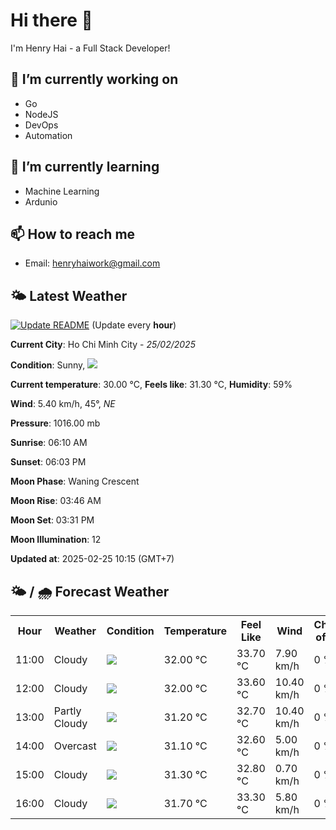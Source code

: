 # Hi there 👋

I'm Henry Hai - a Full Stack Developer!

## 🔭 I’m currently working on

- Go
- NodeJS
- DevOps
- Automation

## 🌱 I’m currently learning

- Machine Learning
- Ardunio

## 📫 How to reach me

- Email: <henryhaiwork@gmail.com>

## 🌤️ Latest Weather
[![Update README](https://github.com/henry0hai/henry0hai/actions/workflows/udpateReadme.yml/badge.svg)](https://github.com/henry0hai/henry0hai/actions/workflows/udpateReadme.yml)
(Update every **hour**)
<!-- CURRENT_WEATHER:START -->
**Current City**: Ho Chi Minh City - *25/02/2025*

**Condition**: Sunny, <img src="https://cdn.weatherapi.com/weather/64x64/day/113.png"/>

**Current temperature**: 30.00 °C, **Feels like**: 31.30 °C, **Humidity**: 59%

**Wind**: 5.40 km/h, 45°, *NE*

**Pressure**: 1016.00 mb

**Sunrise**: 06:10 AM

**Sunset**: 06:03 PM

**Moon Phase**: Waning Crescent

**Moon Rise**: 03:46 AM

**Moon Set**: 03:31 PM

**Moon Illumination**: 12

**Updated at**: 2025-02-25 10:15 (GMT+7)<!-- CURRENT_WEATHER:END -->

## 🌤️ / 🌧️ Forecast Weather
<!-- FORECAST_WEATHER:START -->
<table>
		<tr>
			<th>Hour</th>
			<th>Weather</th>
			<th>Condition</th>
			<th>Temperature</th>
			<th>Feel Like</th>
			<th>Wind</th>
			<th>Chance of Rain</th>
		</tr>
				<tr>
					<td>11:00</td>
					<td>Cloudy </td>
					<td><img src='https://cdn.weatherapi.com/weather/64x64/day/119.png'/></td>
					<td>32.00 °C</td>
					<td>33.70 °C</td>
					<td>7.90 km/h</td>
					<td>0 %</td>
				</tr>
				<tr>
					<td>12:00</td>
					<td>Cloudy </td>
					<td><img src='https://cdn.weatherapi.com/weather/64x64/day/119.png'/></td>
					<td>32.00 °C</td>
					<td>33.60 °C</td>
					<td>10.40 km/h</td>
					<td>0 %</td>
				</tr>
				<tr>
					<td>13:00</td>
					<td>Partly Cloudy </td>
					<td><img src='https://cdn.weatherapi.com/weather/64x64/day/116.png'/></td>
					<td>31.20 °C</td>
					<td>32.70 °C</td>
					<td>10.40 km/h</td>
					<td>0 %</td>
				</tr>
				<tr>
					<td>14:00</td>
					<td>Overcast </td>
					<td><img src='https://cdn.weatherapi.com/weather/64x64/day/122.png'/></td>
					<td>31.10 °C</td>
					<td>32.60 °C</td>
					<td>5.00 km/h</td>
					<td>0 %</td>
				</tr>
				<tr>
					<td>15:00</td>
					<td>Cloudy </td>
					<td><img src='https://cdn.weatherapi.com/weather/64x64/day/119.png'/></td>
					<td>31.30 °C</td>
					<td>32.80 °C</td>
					<td>0.70 km/h</td>
					<td>0 %</td>
				</tr>
				<tr>
					<td>16:00</td>
					<td>Cloudy </td>
					<td><img src='https://cdn.weatherapi.com/weather/64x64/day/119.png'/></td>
					<td>31.70 °C</td>
					<td>33.30 °C</td>
					<td>5.80 km/h</td>
					<td>0 %</td>
				</tr>
</table>
<!-- FORECAST_WEATHER:END -->
